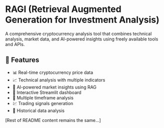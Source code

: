 # RAGI (Retrieval Augmented Generation for Investment Analysis)

A comprehensive cryptocurrency analysis tool that combines technical analysis, market data, and AI-powered insights using freely available tools and APIs.

## 🚀 Features

- 📊 Real-time cryptocurrency price data
- 📈 Technical analysis with multiple indicators
- 🤖 AI-powered market insights using RAG
- 📱 Interactive Streamlit dashboard
- 🔄 Multiple timeframe analysis
- 💹 Trading signals generation
- 📑 Historical data analysis

[Rest of README content remains the same...]